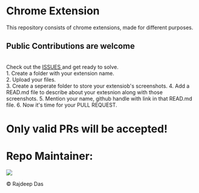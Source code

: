 # Chrome Extension
This repository consists of chrome extensions, made for different purposes.

<h2>Public Contributions are welcome</h2>
<br>
Check out the <a href="https://github.com/Rajspeaks/Chrome-extension/issues">ISSUES </a> and get ready to solve.
<br>
1. Create a folder with your extension name.<br>
2. Upload your files.<br>
3. Create a seperate folder to store your extensiob's screenshots.
4. Add a READ.md file to describe about your extesnion along with those screenshots.
5. Mention your name, github handle with link in that READ.md file.
6. Now it's time for your PULL REQUEST.

# Only valid PRs will be accepted!

# Repo Maintainer:<br>

<a href="https://github.com/Rajspeaks/color-picker/graphs/contributors">
  <img src="https://contrib.rocks/image?repo=Rajspeaks/color-picker" />
</a>


<br>

&copy; Rajdeep Das
